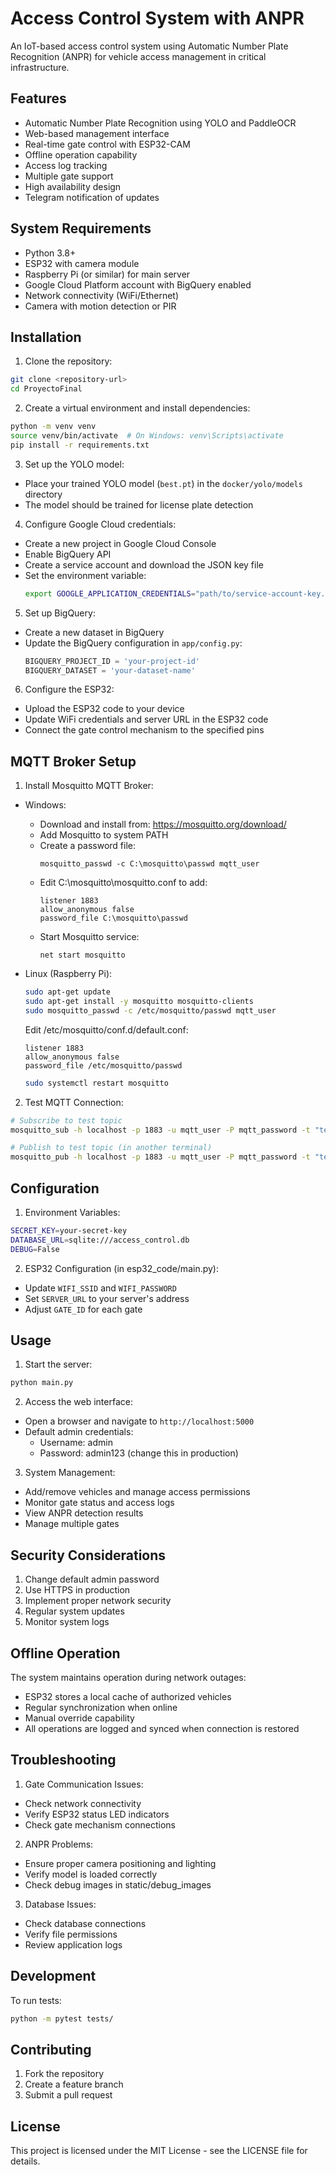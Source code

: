 # Access Control System with ANPR

An IoT-based access control system using Automatic Number Plate Recognition (ANPR) for vehicle access management in critical infrastructure.

## Features

- Automatic Number Plate Recognition using YOLO and PaddleOCR
- Web-based management interface
- Real-time gate control with ESP32-CAM
- Offline operation capability
- Access log tracking
- Multiple gate support
- High availability design
- Telegram notification of updates

## System Requirements

- Python 3.8+
- ESP32 with camera module
- Raspberry Pi (or similar) for main server
- Google Cloud Platform account with BigQuery enabled
- Network connectivity (WiFi/Ethernet)
- Camera with motion detection or PIR

## Installation

1. Clone the repository:
```bash
git clone <repository-url>
cd ProyectoFinal
```

2. Create a virtual environment and install dependencies:
```bash
python -m venv venv
source venv/bin/activate  # On Windows: venv\Scripts\activate
pip install -r requirements.txt
```

3. Set up the YOLO model:
- Place your trained YOLO model (`best.pt`) in the `docker/yolo/models` directory
- The model should be trained for license plate detection

4. Configure Google Cloud credentials:
- Create a new project in Google Cloud Console
- Enable BigQuery API
- Create a service account and download the JSON key file
- Set the environment variable:
  ```bash
  export GOOGLE_APPLICATION_CREDENTIALS="path/to/service-account-key.json"
  ```

5. Set up BigQuery:
- Create a new dataset in BigQuery
- Update the BigQuery configuration in `app/config.py`:
  ```python
  BIGQUERY_PROJECT_ID = 'your-project-id'
  BIGQUERY_DATASET = 'your-dataset-name'
  ```

6. Configure the ESP32:
- Upload the ESP32 code to your device
- Update WiFi credentials and server URL in the ESP32 code
- Connect the gate control mechanism to the specified pins

## MQTT Broker Setup

1. Install Mosquitto MQTT Broker:
- Windows:
  - Download and install from: https://mosquitto.org/download/
  - Add Mosquitto to system PATH
  - Create a password file:
    ```
    mosquitto_passwd -c C:\mosquitto\passwd mqtt_user
    ```
  - Edit C:\mosquitto\mosquitto.conf to add:
    ```
    listener 1883
    allow_anonymous false
    password_file C:\mosquitto\passwd
    ```
  - Start Mosquitto service:
    ```
    net start mosquitto
    ```

- Linux (Raspberry Pi):
  ```bash
  sudo apt-get update
  sudo apt-get install -y mosquitto mosquitto-clients
  sudo mosquitto_passwd -c /etc/mosquitto/passwd mqtt_user
  ```
  Edit /etc/mosquitto/conf.d/default.conf:
  ```
  listener 1883
  allow_anonymous false
  password_file /etc/mosquitto/passwd
  ```
  ```bash
  sudo systemctl restart mosquitto
  ```

2. Test MQTT Connection:
```bash
# Subscribe to test topic
mosquitto_sub -h localhost -p 1883 -u mqtt_user -P mqtt_password -t "test"

# Publish to test topic (in another terminal)
mosquitto_pub -h localhost -p 1883 -u mqtt_user -P mqtt_password -t "test" -m "hello"
```

## Configuration

1. Environment Variables:
```bash
SECRET_KEY=your-secret-key
DATABASE_URL=sqlite:///access_control.db
DEBUG=False
```

2. ESP32 Configuration (in esp32_code/main.py):
- Update `WIFI_SSID` and `WIFI_PASSWORD`
- Set `SERVER_URL` to your server's address
- Adjust `GATE_ID` for each gate

## Usage

1. Start the server:
```bash
python main.py
```

2. Access the web interface:
- Open a browser and navigate to `http://localhost:5000`
- Default admin credentials: 
  - Username: admin
  - Password: admin123 (change this in production)

3. System Management:
- Add/remove vehicles and manage access permissions
- Monitor gate status and access logs
- View ANPR detection results
- Manage multiple gates

## Security Considerations

1. Change default admin password
2. Use HTTPS in production
3. Implement proper network security
4. Regular system updates
5. Monitor system logs

## Offline Operation

The system maintains operation during network outages:
- ESP32 stores a local cache of authorized vehicles
- Regular synchronization when online
- Manual override capability
- All operations are logged and synced when connection is restored

## Troubleshooting

1. Gate Communication Issues:
- Check network connectivity
- Verify ESP32 status LED indicators
- Check gate mechanism connections

2. ANPR Problems:
- Ensure proper camera positioning and lighting
- Verify model is loaded correctly
- Check debug images in static/debug_images

3. Database Issues:
- Check database connections
- Verify file permissions
- Review application logs

## Development

To run tests:
```bash
python -m pytest tests/
```

## Contributing

1. Fork the repository
2. Create a feature branch
3. Submit a pull request

## License

This project is licensed under the MIT License - see the LICENSE file for details.
